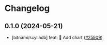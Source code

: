 # Changelog

## 0.1.0 (2024-05-21)

* [bitnami/scylladb] feat: :tada: Add chart ([#25909](https://github.com/bitnami/charts/pulls/25909))
